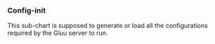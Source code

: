 ### Config-init

This sub-chart is supposed to generate or load all the configurations required by the Gluu server to run.
